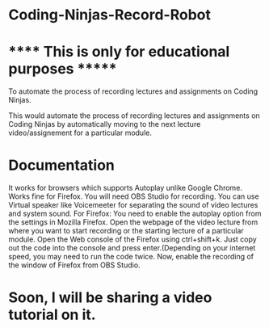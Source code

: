 # Coding-Ninjas-Record-Robot
# **** This is only for educational purposes *****
  
  To automate the process of recording lectures and assignments on Coding Ninjas.

This would automate the process of recording lectures and assignments on Coding Ninjas by automatically moving to the next lecture video/assignement for a particular module.

# Documentation

It works for browsers which supports Autoplay unlike Google Chrome.
Works fine for Firefox.
You will need OBS Studio for recording.
You can use Virtual speaker like Voicemeeter for separating the sound of video lectures and system sound.
For Firefox: You need to enable the autoplay option from the settings in Mozilla Firefox.
Open the webpage of the video lecture from where you want to start recording or the starting lecture of a particular module.
Open the Web console of the Firefox using ctrl+shift+k.
Just copy out the code into the console and press enter.(Depending on your internet speed, you may need to run the code twice.
Now, enable the recording of the window of Firefox from OBS Studio.


# Soon, I will be sharing a video tutorial on it.
 
